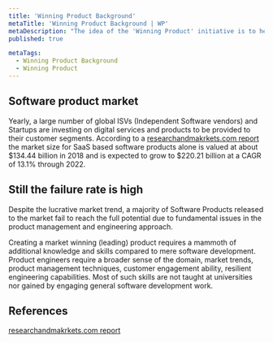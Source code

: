 ```yaml
---
title: 'Winning Product Background'
metaTitle: 'Winning Product Background | WP'
metaDescription: "The idea of the 'Winning Product' initiative is to help product teams on important strategic activities that should be considered  to stay ahead of competition."
published: true

metaTags:
  - Winning Product Background
  - Winning Product
---
```


## Software product market
Yearly, a large number of global ISVs (Independent Software vendors) and Startups are investing on digital services and products to be provided to their customer segments. According to a [researchandmakrkets.com report](https://www.researchandmarkets.com/reports/4852466/software-as-a-service-saas-global-market-report) the market size for SaaS based software products alone is valued at about $134.44 billion in 2018 and is expected to grow to $220.21 billion at a CAGR of 13.1% through 2022.

## Still the failure rate is high
Despite the lucrative market trend, a majority of Software Products released to the market fail to reach the full potential due to fundamental issues in the product management and engineering approach. 

Creating a market winning (leading) product requires a mammoth of additional knowledge and skills compared to mere software development. Product engineers require a broader sense of the domain, market trends, product management techniques, customer engagement ability, resilient engineering capabilities. Most of such skills are not taught at universities nor gained by engaging general software development work.

## References
[researchandmakrkets.com report](https://www.researchandmarkets.com/reports/4852466/software-as-a-service-saas-global-market-report)